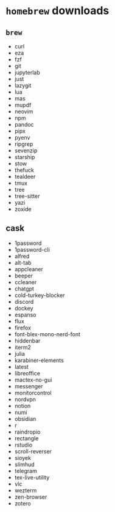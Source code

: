 # `homebrew` downloads

## `brew`

- curl
- eza
- fzf
- git
- jupyterlab
- just
- lazygit
- lua
- mas
- mupdf
- neovim
- npm
- pandoc
- pipx
- pyenv
- ripgrep
- sevenzip
- starship
- stow
- thefuck
- tealdeer
- tmux
- tree
- tree-sitter
- yazi
- zoxide

## cask

- 1password
- 1password-cli
- alfred
- alt-tab
- appcleaner
- beeper
- ccleaner
- chatgpt
- cold-turkey-blocker
- discord
- dockey
- espanso
- flux
- firefox
- font-blex-mono-nerd-font
- hiddenbar
- iterm2
- julia
- karabiner-elements
- latest
- libreoffice
- mactex-no-gui
- messenger
- monitorcontrol
- nordvpn
- notion
- numi
- obsidian
- r
- raindropio
- rectangle
- rstudio
- scroll-reverser
- sioyek
- slimhud
- telegram
- tex-live-utility
- vlc
- wezterm
- zen-browser
- zotero
